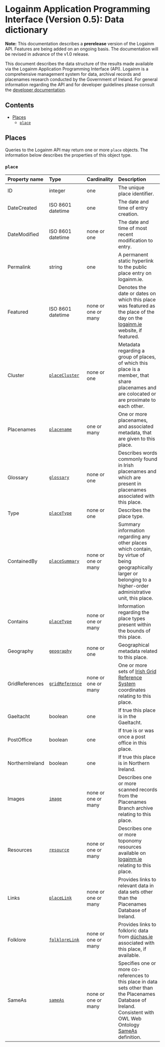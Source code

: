 # Logainm Application Programming Interface (Version 0.5): Data dictionary

**Note:** This documentation describes a **prerelease** version of the Logainm API. Features are being added on an ongoing basis. The documentation will be revised in advance of the v1.0 release.

This document describes the data structure of the results made available via the Logainm Application Programming Interface (API). Logainm is a comprehensive management system for data, archival records and placenames research conducted by the Government of Ireland. For general information regarding the API and for developer guidelines please consult the [developer documentation](https://github.com/gaois/LogainmAPI-docs/blob/master/README.md).

## Contents

- [Places](#places)
  - [`place`](#place)

## Places

Queries to the Logainm API may return one or more `place` objects. The information below describes the properties of this object type.

### `place`

| Property name   | Type                | Cardinality         | Description               |
| :-------------- | :------------------ | :------------------ | :------------------------ |
| ID              | integer             | one                 | The unique place identifier. |
| DateCreated     | ISO 8601 datetime   | one                 | The date and time of entry creation.  |
| DateModified    | ISO 8601 datetime   | none or one         | The date and time of most recent modification to entry.  |
| Permalink       | string              | one                 | A permanent static hyperlink to the public place entry on logainm.ie. |
| Featured        | ISO 8601 datetime   | none or one or many | Denotes the date or dates on which this place was featured as the place of the day on the [logainm.ie](https://www.logainm.ie) website, if featured. |
| Cluster         | [`placeCluster`](#placeCluster) | none or one | Metadata regarding a group of places, of which this place is a member, that share placenames and are colocated or are proximate to each other. |
| Placenames      | [`placename`](#placename) | one or many | One or more placenames, and associated metadata, that are given to this place. |
| Glossary        | [`glossary`](#glossary) | none or one | Describes words commonly found in Irish placenames and which are present in placenames associated with this place. |
| Type            | [`placeType`](#placeType) | none or one | Describes the place type. |
| ContainedBy     | [`placeSummary`](#placeSummary) | none or one or many | Summary information regarding any other places which contain, by virtue of being geographically larger or belonging to a higher-order administrative unit, this place. |
| Contains        | [`placeType`](#placeType) | none or one or many | Information regarding the place types present within the bounds of this place. |
| Geography       | [`geography`](#geography) | none or one | Geographical metadata related to this place. |
| GridReferences  | [`gridReference`](#gridReference) | none or one or many | One or more sets of [Irish Grid Reference System](https://www.osi.ie/resources/reference-information-2/irish-grid-reference-system/) coordinates relating to this place. |
| Gaeltacht       | boolean             | one                 | If true this place is in the Gaeltacht. |
| PostOffice      | boolean             | one                 | If true is or was once a post office in this place. |
| NorthernIreland | boolean             | one                 | If true this place is in Northern Ireland. |
| Images          | [`image`](#image)   | none or one or many | Describes one or more scanned records from the Placenames Branch archive relating to this place. |
| Resources       | [`resource`](#resource) | none or one or many | Describes one or more toponomy resources available on [logainm.ie](https://www.logainm.ie) relating to this place. |
| Links           | [`placeLink`](#placeLink) | none or one or many | Provides links to relevant data in data sets other than the Placenames Database of Ireland. |
| Folklore        | [`folkloreLink`](#folkloreLink) | none or one or many | Provides links to folkloric data from [dúchas.ie](https://www.logainm.ie) associated with this place, if available. |
| SameAs          | [`sameAs`](#sameAs) | none or one or many | Specifies one or more co-references to this place in data sets other than the Placenames Database of Ireland. Consistent with OWL Web Ontology [SameAs](https://www.w3.org/TR/owl-ref/) definition. |
